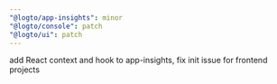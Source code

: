 ```yaml
---
"@logto/app-insights": minor
"@logto/console": patch
"@logto/ui": patch
---
```


add React context and hook to app-insights, fix init issue for frontend projects
